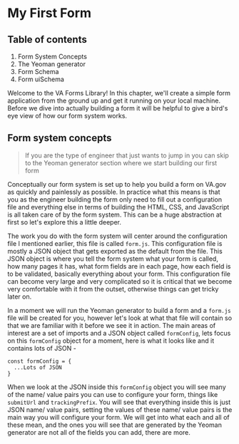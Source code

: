 # My First Form

## Table of contents

1. Form System Concepts
2. The Yeoman generator
3. Form Schema
4. Form uiSchema

Welcome to the VA Forms Library! In this chapter, we'll create a simple form application from the ground up and get it running on your local machine. Before we dive into actually building a form it will be helpful to give a bird's eye view of how our form system works.

## Form system concepts

> If you are the type of engineer that just wants to jump in you can skip to the Yeoman generator section where we start building our first form

Conceptually our form system is set up to help you build a form on VA.gov as quickly and painlessly as possible. In practice what this means is that you as the engineer building the form only need to fill out a configuration file and everything else in terms of building the HTML, CSS, and JavaScript is all taken care of by the form system.  This can be a huge abstraction at first so let's explore this a little deeper. 

The work you do with the form system will center around the configuration file I mentioned earlier, this file is called `form.js`. This configuration file is mostly a JSON object that gets exported as the default from the file. This JSON object is where you tell the form system what your form is called, how many pages it has, what form fields are in each page, how each field is to be validated, basically everything about your form. This configuration file can become very large and very complicated so it is critical that we become very comfortable with it from the outset, otherwise things can get tricky later on.

In a moment we will run the Yeoman generator to build a form and a `form.js` file will be created for you, however let's look at what that file will contain so that we are familiar with it before we see it in action. The main areas of interest are a set of imports and a JSON object called `formConfig`, lets focus on this `formConfig` object for a moment, here is what it looks like and it contains lots of JSON -

```
const formConfig = {
  ...Lots of JSON
}

```

When we look at the JSON inside this `formConfig` object you will see many of the name/ value pairs you can use to configure your form, things like `submitUrl` and `trackingPrefix`. You will see that everything inside this is just JSON name/ value pairs, setting the values of these name/ value pairs is the main way you will configure your form. We will get into what each and all of these mean, and the ones you will see that are generated by the Yeoman generator are not all of the fields you can add, there are more.


